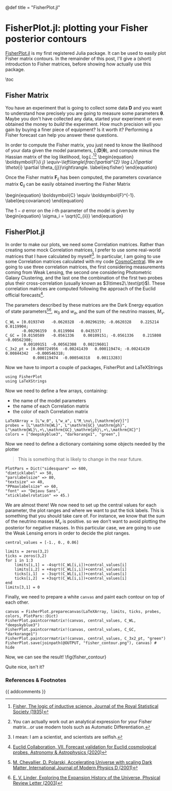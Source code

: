 @def title = "FisherPlot.jl"

# FisherPlot.jl: plotting your Fisher posterior contours

[FisherPlot.jl](https://github.com/marcobonici/FisherPlot.jl) is my first registered Julia
package. It can be used to easily plot Fisher matrix contours. In the remainder of this
post, I'll give a (short) introduction to Fisher matrices, before showing how actually use
this package. 




\toc

## Fisher Matrix

You have an experiment that is going to collect some data $\boldsymbol{D}$ and you want to
understand how precisely you are going to measure some parameters $\boldsymbol{\theta}$.
Maybe you don't have collected any data, started your experiment or even obtained the money
to _build_ the experiment. How much precision will you gain by buying a
finer piece of equipment?  Is it worth it? Performing a Fisher forecast can help you answer
these questions.

In order to compute the Fisher matrix, you just need to know the likelihood of your data
given the model parameters, $L(\boldsymbol{D}|\boldsymbol{\theta})$, and compute minus the
Hassian matrix of the log likelihood, $\log L$:[^fisher][^computation]
\begin{equation}
\boldsymbol{F}_{i j} \equiv-\left\langle\frac{\partial^{2} \log L}{\partial \theta_{i} \partial \theta_{j}}\right\rangle.
\label{eq:fisher}
\end{equation}

Once the Fisher matrix $\boldsymbol{F}_{i j}$ has been computed, the parameters covariance
matrix $\boldsymbol{C}_{ij}$ can be easily obtained inverting the Fisher Matrix

\begin{equation}
\boldsymbol{C} \equiv \boldsymbol{F}^{-1}.
\label{eq:covariance}
\end{equation}

The $1-\sigma$ error on the $i$-th parameter of the model is given by
\begin{equation}
\sigma_i = \sqrt{C_{ii}}
\end{equation}

## FisherPlot.jl

In order to make our plots, we need some Correlation matrices. Rather than creating some
mock Correlation matrices, I prefer to use some real-world matrices that I have calculated by
myself[^fun]. In particular, I am going to use some Correlation matrices calculated
with my code [CosmoCentral](https://github.com/marcobonici/CosmoCentral.jl). We are going to
use three correlation matrices, the first considering measurements coming from Weak Lensing,
the second one considering Photometric Galaxy Clustering, and the last one the combination
of the first two probes plus their cross-correlation (usually known as $3\times2\.\text{pt}$).
These correlation matrices are computed following the approach of the Euclid official
forecasts[^euclid].

The parameters described by these
matrices are the Dark Energy equation of state parameters[^chevallier][^linder], $w_0$
and $w_a$, and the sum of the neutrino masses, $M_\nu$. 


```julia:correlation_matrices
C_WL = [0.0193749   -0.0620328  -0.00296159; -0.0620328    0.225214    0.0119904;
       -0.00296159   0.0119904   0.043537]
C_GC = [0.0150589   -0.0561336    0.00109151; -0.0561336    0.215808    -0.00562308;
        0.00109151  -0.00562308   0.00219601]
C_3x2_pt = [0.000724956  -0.00241439   0.000119474; -0.00241439   0.00844342   -0.000546318;
            0.000119474  -0.000546318   0.00113283]
```
Now we have to import a couple of packages, FisherPlot and LaTeXStrings
```julia:import_packages
using FisherPlot
using LaTeXStrings
```
Now we need to define a few arrays, containing:
- the name of the model parameters 
- the name of each Correlation matrix
- the color of each Correlation matrix
```julia:define_probes
LaTeXArray = [L"w_0", L"w_a", L"M_\nu\,[\mathrm{eV}]"]
probes = [L"\mathrm{WL}", L"\mathrm{GC}_\mathrm{ph}",
L"\mathrm{WL}\,+\,\mathrm{GC}_\mathrm{ph}\,+\,\mathrm{XC}"]
colors = ["deepskyblue3", "darkorange1", "green",]
```
Now we need to define  a dictionary containing some objects needed by the plotter
> This is something that is likely to change in the near future.

```julia:define_plotpars
PlotPars = Dict("sidesquare" => 600,
"dimticklabel" => 50,
"parslabelsize" => 80,
"textsize" => 40,
"PPmaxlabelsize" => 60,
"font" => "Dejavu Sans",
"xticklabelrotation" => 45.)
```
We are almost there! We now need to set up the central values for each parameter, the plot
ranges and where we want to put the tick labels. This is something that you should take care
of. For instance, we know that the sum of the neutrino masses $M_\nu$ is positive.
so we don't want to avoid plotting the posterior for negative masses. In this particular
case, we are going to use the Weak Lensing errors in order to decide the plot ranges.


```julia:define_plotranges
central_values = [-1., 0., 0.06]

limits = zeros(3,2)
ticks = zeros(3,2)
for i in 1:3
    limits[i,1] = -4sqrt(C_WL[i,i])+central_values[i]
    limits[i,2] = +4sqrt(C_WL[i,i])+central_values[i]
    ticks[i,1]  = -3sqrt(C_WL[i,i])+central_values[i]
    ticks[i,2]  = +3sqrt(C_WL[i,i])+central_values[i]
end
limits[3,1] = 0
```
Finally, we need to prepare a white ``canvas`` and paint each contour on top of each other.
```julia:plot_fisher
canvas = FisherPlot.preparecanvas(LaTeXArray, limits, ticks, probes, colors, PlotPars::Dict)
FisherPlot.paintcorrmatrix!(canvas, central_values, C_WL, "deepskyblue3")
FisherPlot.paintcorrmatrix!(canvas, central_values, C_GC, "darkorange1")
FisherPlot.paintcorrmatrix!(canvas, central_values, C_3x2_pt, "green")
FisherPlot.save(joinpath(@OUTPUT, "fisher_contour.png"), canvas) # hide
```
Now, we can see the result!
\fig{fisher_contour}

Quite nice, isn't it?


### References & Footnotes
[^fisher]: [Fisher, The logic of inductive science, Journal of the Royal Statistical Society (1935)](https://www.jstor.org/stable/2342435?origin=JSTOR-pdf)
[^computation]: You can actually work out an analytical expression for your Fisher matrix...or use modern tools such as Automatic Differentiation.
[^fun]: I mean: I am a scientist, and scientists are selfish.
[^euclid]: [Euclid Collaboration, VII. Forecast validation for Euclid cosmological probes, Astronomy & Astrophysics (2020)](https://www.aanda.org/articles/aa/full_html/2020/10/aa38071-20/aa38071-20.html)
[^chevallier]: [M. Chevallier, D. Polarski, Accelerating Universe with scaling Dark Matter, International Journal of Modern Physics D (2001)](https://www.worldscientific.com/doi/abs/10.1142/S0218271801000822)
[^linder]: [E. V. Linder, Exploring the Expansion History of the Universe, Physical Review Letter (2003)](https://journals.aps.org/prl/abstract/10.1103/PhysRevLett.90.091301)


{{ addcomments }}
